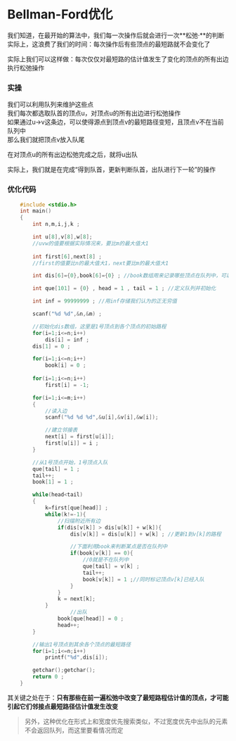# Bellman-Ford优化  
我们知道，在最开始的算法中，我们每一次操作后就会进行一次**松弛·**的判断 
实际上，这浪费了我们的时间：每次操作后有些顶点的最短路就不会变化了  

实际上我们可以这样做：每次仅仅对最短路的估计值发生了变化的顶点的所有出边执行松弛操作    

### 实操
我们可以利用队列来维护这些点    
我们每次都选取队首的顶点u，对顶点u的所有出边进行松弛操作    
如果通过u->v这条边，可以使得源点到顶点v的最短路径变短，且顶点v不在当前队列中    
那么我们就把顶点v放入队尾

在对顶点u的所有出边松弛完成之后，就将u出队  

实际上，我们就是在完成“得到队首，更新判断队首，出队进行下一轮”的操作

### 优化代码
```C
    #include <stdio.h>
    int main()
    {
        int n,m,i,j,k ; 

        int u[8],v[8],w[8];
        //uvw的值要根据实际情况来，要比m的最大值大1
       
        int first[6],next[8] ; 
        //first的值要比n的最大值大1，next要比m的最大值大1

        int dis[6]={0},book[6]={0} ; //book数组用来记录哪些顶点在队列中，可以降低复杂度

        int que[101] = {0} , head = 1 , tail = 1 ; //定义队列并初始化

        int inf = 99999999 ; //用inf存储我们认为的正无穷值 

        scanf("%d %d",&n,&m) ; 

        //初始化dis数组，这里是1号顶点到各个顶点的初始路程  
        for(i=1;i<=n;i++)
            dis[i] = inf ; 
        dis[1] = 0 ;

        for(i=1;i<=n;i++)
            book[i] = 0 ;
        
        for(i=1;i<=n;i++)
            first[i] = -1;

        for(i=1;i<=m;i++)
        {
            //读入边
            scanf("%d %d %d",&u[i],&v[i],&w[i]);

            //建立邻接表    
            next[i] = first[u[i]];
            first[u[i]] = i ;
        }

        //从1号顶点开始，1号顶点入队
        que[tail] = 1 ; 
        tail++;
        book[1] = 1 ;

        while(head<tail)
        {
            k=first[que[head]] ; 
            while(k!=-1){
                //扫描附近所有边    
                if(dis[v[k]] > dis[u[k]] + w[k]){
                    dis[v[k]] = dis[u[k]] + w[k] ; //更新1到v[k]的路程

                    //下面利用book来判断某点是否在队列中
                    if(book[v[k]] == 0){
                        //0就是不在队列中
                        que[tail] = v[k] ;
                        tail++;
                        book[v[k]] = 1 ;//同时标记顶点v[k]已经入队
                    }
                }
                k = next[k];
            }
                    //出队
                book[que[head]] = 0 ;
                head++;
        }

        //输出1号顶点到其余各个顶点的最短路径   
        for(i=1;i<=n;i++)
            printf("%d",dis[i]);

        getchar();getchar();
        return 0 ;
    }
```

其关键之处在于：**只有那些在前一遍松弛中改变了最短路程估计值的顶点，才可能引起它们邻接点最短路径估计值发生改变**    

>另外，这种优化在形式上和宽度优先搜索类似，不过宽度优先中出队的元素不会返回队列，而这里要看情况而定